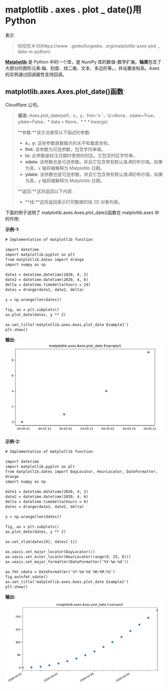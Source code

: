 # matplotlib . axes . plot _ date()用 Python

表示

> 哎哎哎:# t0]https://www . geeksforgeeks . org/matplotlib-axes-plot _ date-in-python/

**[Matplotlib](https://www.geeksforgeeks.org/python-introduction-matplotlib/)** 是 Python 中的一个库，是 NumPy 库的数值-数学扩展。**轴类**包含了大部分的图形元素:轴、刻度、线二维、文本、多边形等。，并设置坐标系。Axes 的实例通过回调属性支持回调。

## matplotlib.axes.Axes.plot_date()函数

Cloudflare 公司。

> **语法:** Axes.plot_date(self，x，y，fmt='o '，tz=None，xdate=True，ydate=False，* data = None，* * * kwargs)
> 
> **参数:**该方法接受以下描述的参数:
> 
> *   **x，y:** 这些参数是数据点的水平和垂直坐标。
> *   **fmt:** 该参数为可选参数，包含字符串值。
> *   **tz:** 此参数是标注日期时使用的时区。它包含时区字符串。
> *   **xdate:** 该参数也是可选参数。并且它包含带有默认值*真*的布尔值。如果为真，x 轴将被解释为 Matplotlib 日期。
> *   **ydate:** 该参数也是可选参数。并且它包含带有默认值*真*的布尔值。如果为真，y 轴将被解释为 Matplotlib 日期。
> 
> **返回:**这将返回以下内容:
> 
> *   **线:**这将返回表示打印数据的线 2D 对象列表。

下面的例子说明了 matplotlib.axes.Axes.plot_date()函数在 matplotlib.axes 中的作用:

**示例-1:**

```
# Implementation of matplotlib function

import datetime
import matplotlib.pyplot as plt
from matplotlib.dates import drange
import numpy as np

date1 = datetime.datetime(2020, 4, 2)
date2 = datetime.datetime(2020, 4, 6)
delta = datetime.timedelta(hours = 24)
dates = drange(date1, date2, delta)

y = np.arange(len(dates))

fig, ax = plt.subplots()
ax.plot_date(dates, y ** 2)

ax.set_title('matplotlib.axes.Axes.plot_date Example1')
plt.show()
```

**输出:**
![](img/fa3d1e8d0011acc0005dc805a362e93f.png)

**示例-2:**

```
# Implementation of matplotlib function

import datetime
import matplotlib.pyplot as plt
from matplotlib.dates import DayLocator, HourLocator, DateFormatter, drange
import numpy as np

date1 = datetime.datetime(2020, 4, 2)
date2 = datetime.datetime(2020, 4, 6)
delta = datetime.timedelta(hours = 6)
dates = drange(date1, date2, delta)

y = np.arange(len(dates))

fig, ax = plt.subplots()
ax.plot_date(dates, y ** 2)

ax.set_xlim(dates[0], dates[-1])

ax.xaxis.set_major_locator(DayLocator())
ax.xaxis.set_minor_locator(HourLocator(range(0, 25, 6)))
ax.xaxis.set_major_formatter(DateFormatter('%Y-%m-%d'))

ax.fmt_xdata = DateFormatter('%Y-%m-%d %H:%M:%S')
fig.autofmt_xdate()
ax.set_title('matplotlib.axes.Axes.plot_date Example2')
plt.show()
```

**输出:**
![](img/67631fce7df0039d1730ab1597ae1081.png)